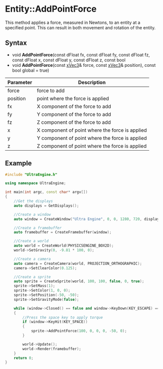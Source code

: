# Entity::AddPointForce

This method applies a force, measured in Newtons, to an entity at a specified point. This can result in both movement and rotation of the entity.

## Syntax

- void **AddPointForce**(const dFloat fx, const dFloat fy, const dFloat fz, const dFloat x, const dFloat y, const dFloat z, const bool 
- void **AddPointForce**(const [xVec3](xVec3.md)& force, const [xVec3](xVec3.md)& position), const bool global = true)

| Parameter | Description |
| --- | --- |
| force | force to add |
| position | point where the force is applied |
| fx | X component of the force to add |
| fy | Y component of the force to add |
| fz | Z component of the force to add |
| x | X component of point where the force is applied |
| y | Y component of point where the force is applied |
| z | Z component of point where the force is applied |

## Example

```c++
#include "UltraEngine.h"

using namespace UltraEngine;

int main(int argc, const char* argv[])
{
    //Get the displays
    auto displays = GetDisplays();

    //Create a window
    auto window = CreateWindow("Ultra Engine", 0, 0, 1280, 720, displays[0], WINDOW_CENTER | WINDOW_TITLEBAR);

    //Create a framebuffer
    auto framebuffer = CreateFramebuffer(window);

    //Create a world
    auto world = CreateWorld(PHYSICSENGINE_BOX2D);
    world->SetGravity(0, -9.81 * 100, 0);

    //Create a camera
    auto camera = CreateCamera(world, PROJECTION_ORTHOGRAPHIC);
    camera->SetClearColor(0.125);

    //Create a sprite
    auto sprite = CreateSprite(world, 100, 100, false, 0, true);
    sprite->SetMass(1);
    sprite->SetColor(1, 0, 0);
    sprite->SetPosition(-50, -50);
    sprite->SetGravityMode(false);

    while (window->Closed() == false and window->KeyDown(KEY_ESCAPE) == false)
    {
        //Press the space key to apply torque
        if (window->KeyHit(KEY_SPACE))
        {
            sprite->AddPointForce(100, 0, 0, 0, -50, 0);
        }

        world->Update();
        world->Render(framebuffer);
    }
    return 0;
}
```
